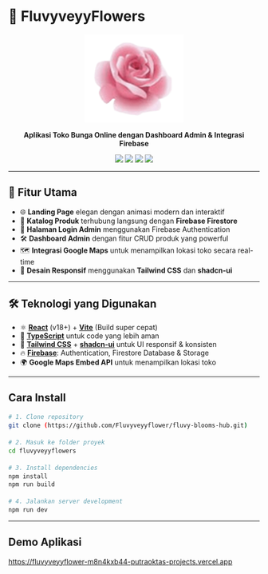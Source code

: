 # 🌸 **FluvyveyyFlowers**  

<p align="center">
  <img src="public/Logofluvyveyy.png" alt="FluvyveyyFlowers Logo" width="200" />
</p>

<p align="center">
  <b>Aplikasi Toko Bunga Online dengan Dashboard Admin & Integrasi Firebase</b>  
</p>

<p align="center">
  <a href="https://react.dev/"><img src="https://img.shields.io/badge/React-18.0+-61dafb?style=for-the-badge&logo=react&logoColor=white" /></a>
  <a href="https://vitejs.dev/"><img src="https://img.shields.io/badge/Vite-4.0+-646CFF?style=for-the-badge&logo=vite&logoColor=white" /></a>
  <a href="https://tailwindcss.com/"><img src="https://img.shields.io/badge/TailwindCSS-3.0+-38B2AC?style=for-the-badge&logo=tailwind-css&logoColor=white" /></a>
  <a href="https://firebase.google.com/"><img src="https://img.shields.io/badge/Firebase-Auth%20%7C%20Firestore-FFCA28?style=for-the-badge&logo=firebase&logoColor=black" /></a>
</p>

---

## 🚀 **Fitur Utama**

- 🌐 **Landing Page** elegan dengan animasi modern dan interaktif  
- 🛒 **Katalog Produk** terhubung langsung dengan **Firebase Firestore**  
- 🔐 **Halaman Login Admin** menggunakan Firebase Authentication  
- 🛠️ **Dashboard Admin** dengan fitur CRUD produk yang powerful  
- 🗺️ **Integrasi Google Maps** untuk menampilkan lokasi toko secara real-time  
- 📱 **Desain Responsif** menggunakan **Tailwind CSS** dan **shadcn-ui**  

---

## 🛠️ **Teknologi yang Digunakan**

- ⚛️ **[React](https://react.dev/)** (v18+) + **[Vite](https://vitejs.dev/)** (Build super cepat)
- 💎 **[TypeScript](https://www.typescriptlang.org/)** untuk code yang lebih aman
- 🎨 **[Tailwind CSS](https://tailwindcss.com/)** + **[shadcn-ui](https://ui.shadcn.com/)** untuk UI responsif & konsisten
- 🔥 **[Firebase](https://firebase.google.com/)**: Authentication, Firestore Database & Storage
- 🌍 **Google Maps Embed API** untuk menampilkan lokasi toko  

---
## Cara Install
```bash
# 1. Clone repository
git clone (https://github.com/Fluvyveyyflower/fluvy-blooms-hub.git)

# 2. Masuk ke folder proyek
cd fluvyveyyflowers

# 3. Install dependencies
npm install
npm run build

# 4. Jalankan server development
npm run dev
```
---
## Demo Aplikasi
https://fluvyveyyflower-m8n4kxb44-putraoktas-projects.vercel.app
